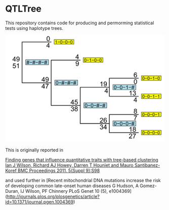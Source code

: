 QTLTree
=======

This repository contains code for producing and permorming statistical tests using 
haplotype trees.

![A haplotype tree ](doc/frontpage.jpg)


This is originally reported in 

[Finding genes that influence quantitative traits with tree-based clustering
Ian J Wilson, Richard AJ Howey, Darren T Houniet and Mauro Santibanez-Koref
BMC Proceedings 2011. 5(Suppl 9):S98](https://bmcproc.biomedcentral.com/articles/10.1186/1753-6561-5-S9-S98)

and used further in [Recent mitochondrial DNA mutations increase the risk of developing common late-onset human diseases
G Hudson, A Gomez-Duran, IJ Wilson, PF Chinnery
PLoS Genet 10 (5), e1004369]
(http://journals.plos.org/plosgenetics/article?id=10.1371/journal.pgen.1004369)

